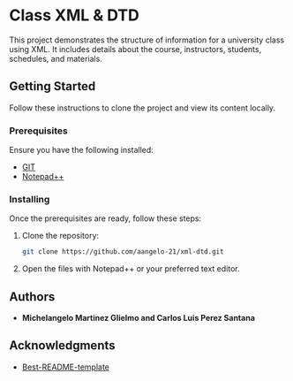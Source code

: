 # Class XML & DTD
This project demonstrates the structure of information for a university class using XML. It includes details about the course, instructors, students, schedules, and materials.

## Getting Started

Follow these instructions to clone the project and view its content locally.

### Prerequisites

Ensure you have the following installed:
- [GIT](https://git-scm.com/)
- [Notepad++](https://notepad-plus-plus.org/)

### Installing

Once the prerequisites are ready, follow these steps:

1. Clone the repository:

    ```bash
    git clone https://github.com/aangelo-21/xml-dtd.git
    ```

2. Open the files with Notepad++ or your preferred text editor.

## Authors

- **Michelangelo Martinez Glielmo and Carlos Luis Perez Santana** 

## Acknowledgments

- [Best-README-template](https://github.com/othneildrew/Best-README-Template)
